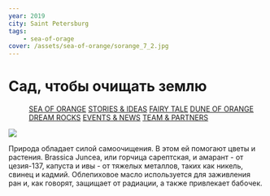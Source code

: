 ```yaml
---
year: 2019
city: Saint Petersburg
tags:
    - sea-of-orage
cover: /assets/sea-of-orange/sorange_7_2.jpg
---
```


# Сад, чтобы очищать землю

<Menu>
<a href="/sea-of-orange">SEA OF ORANGE</a>
<a href="/sea-of-orange/stories-and-ideas">STORIES & IDEAS</a>
<a href="/sea-of-orange/fairytale">FAIRY TALE</a>
<a href="/sea-of-orange/dune-of-orange">DUNE OF ORANGE</a>
<a href="/sea-of-orange/dreamrocks">DREAM ROCKS</a>
<a href="/sea-of-orange/events-and-news">EVENTS & NEWS</a>
<a href="/sea-of-orange/team-and-partners">TEAM & PARTNERS</a>
</Menu>

![](/assets/sea-of-orange/sorange_7_2.jpg)

Природа обладает силой самоочищения. В этом ей помогают цветы и растения. Brassica Juncea, или горчица сарептская, и амарант - от цезия-137, капуста и ивы - от тяжелых металлов, таких как никель, свинец и кадмий. Облепиховое масло используется для заживления ран и, как говорят, защищает от радиации, а также привлекает бабочек.
